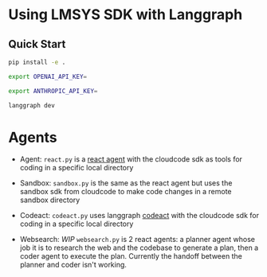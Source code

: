 # Using LMSYS SDK with Langgraph

## Quick Start

```bash
pip install -e .
```

```bash
export OPENAI_API_KEY=

export ANTHROPIC_API_KEY=
```

```bash
langgraph dev
```

# Agents

- Agent: `react.py` is a [react agent](https://langchain-ai.github.io/langgraph/how-tos/react-agent-from-scratch/) with the cloudcode sdk as tools for coding in a specific local directory

- Sandbox: `sandbox.py` is the same as the react agent but uses the sandbox sdk from cloudcode to make code changes in a remote sandbox directory

- Codeact: `codeact.py` uses langgraph [codeact](https://github.com/langchain-ai/langgraph-codeact) with the cloudcode sdk for coding in a specific local directory

- Websearch: *WIP* `websearch.py` is 2 react agents: a planner agent whose job it is to research the web and the codebase to generate a plan, then a coder agent to execute the plan.
Currently the handoff between the planner and coder isn't working.